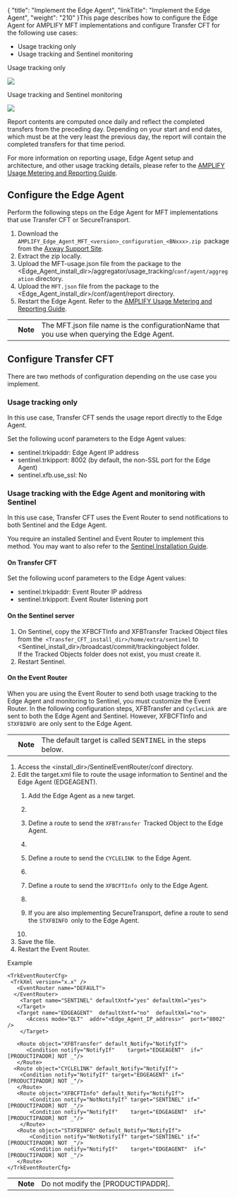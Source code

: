 {
    "title": "Implement the Edge Agent",
    "linkTitle": "Implement the Edge Agent",
    "weight": "210"
}This page describes how to configure the Edge Agent for AMPLIFY MFT implementations and configure <span class="mc-variable header_footer_variables.hf_long_product_name variable">Transfer CFT</span> for the following use cases:

-   Usage tracking only
-   Usage tracking and Sentinel monitoring

<span class="autonumber"></span>Usage tracking only

<img src="/Images/TransferCFT/edge_direct.png" class="maxWidth" />

<span class="autonumber"></span>Usage tracking and Sentinel monitoring

<img src="/Images/TransferCFT/edge_indirect.png" class="maxWidth" />

Report contents are computed once daily and reflect the completed transfers from the preceding day. Depending on your start and end dates, which must be at the very least the previous day, the report will contain the completed transfers for that time period.

For more information on reporting usage, Edge Agent setup and architecture, and other usage tracking details, please refer to the [AMPLIFY Usage Metering and Reporting Guide](https://docs.axway.com/bundle/subusage_en).

## Configure the Edge Agent

Perform the following steps on the Edge Agent for MFT implementations that use <span class="mc-variable header_footer_variables.hf_long_product_name variable">Transfer CFT</span> or <span class="mc-variable suite_variables.SecureTransportName variable">SecureTransport</span>.

1.  Download the `AMPLIFY_Edge_Agent_MFT_<version>_configuration_<BNxxx>.zip `package from the [Axway Support Site](https://support.axway.com/).
2.  Extract the zip locally.
3.  Upload the <span class="code">MFT-usage.json</span> file from the package to the <span class="code">&lt;Edge\_Agent\_install\_dir>/aggregator/usage\_tracking/</span>`conf/agent/aggregation` directory.
4.  Upload the `MFT.json` file from the package to the <span class="code">&lt;Edge\_Agent\_install\_dir>/conf/agent/report</span> directory.
5.  Restart the Edge Agent. Refer to the [AMPLIFY Usage Metering and Reporting Guide](https://docs.axway.com/bundle/subusage_en).

<table>
   <tbody>
      <tr>
         <td>         </td>
         <td><span><strong>Note</strong></span>         </td>
         <td>The MFT.json file name is the <span class="code">configurationName</span> that you use when querying the Edge Agent.         </td>
      </tr>
   </tbody>
</table>

## Configure Transfer CFT

There are two methods of configuration depending on the use case you implement.

### Usage tracking only

In this use case, Transfer CFT sends the usage report directly to the Edge Agent.

Set the following <span class="code">uconf </span>parameters to the Edge Agent values:

-   sentinel.trkipaddr: Edge Agent IP address
-   sentinel.trkipport: 8002 (by default, the non-SSL port for the Edge Agent)
-   sentinel.xfb.use\_ssl: No

### Usage tracking with the Edge Agent and monitoring with Sentinel

In this use case, Transfer CFT uses the Event Router to send notifications to both Sentinel and the Edge Agent.

You require an installed Sentinel and Event Router to implement this method. You may want to also refer to the [Sentinel Installation Guide](https://docs.axway.com/bundle/Sentinel_420_InstallationGuide_allOS_en_HTML5/page/Content/AxwayStartPage.htm).

#### On Transfer CFT 

Set the following uconf parameters to the Edge Agent values:

-   sentinel.trkipaddr: Event Router IP address
-   sentinel.trkipport: Event Router listening port

#### On the Sentinel server

1.  On Sentinel, copy the <span class="code">XFBCFTInfo </span>and <span class="code">XFBTransfer</span> Tracked Object files from the` <Transfer_CFT_install_dir>/home/extra/sentinel` to <span class="code">&lt;Sentinel\_install\_dir>/broadcast/commit/trackingobject </span>folder.  
    If the Tracked Objects folder does not exist, you must create it.
2.  Restart Sentinel.

#### On the Event Router

When you are using the Event Router to send both usage tracking to the Edge Agent and monitoring to Sentinel, you must customize the Event Router. In the following configuration steps, <span class="code">XFBTransfer </span>and `CycleLink `are sent to both the Edge Agent and Sentinel. However, <span class="code">XFBCFTInfo </span>and `STXFBINFO `are only sent to the Edge Agent.

<table>
   <tbody>
      <tr>
         <td>         </td>
         <td><span><strong>Note</strong></span>         </td>
         <td>The default target is called <span style="font-family: &#39;Courier New&#39;;">SENTINEL</span> in the steps below.         </td>
      </tr>
   </tbody>
</table>

1.  Access the <span class="code">&lt;install\_dir>/SentinelEventRouter/conf </span>directory.
2.  Edit the <span class="code">target.xml</span> file to route the usage information to Sentinel and the Edge Agent (<span class="code">EDGEAGENT</span>).
    1.  Add the Edge Agent as a new target.

    2.  

    3.  Define a route to send the `XFBTransfer `Tracked Object to the Edge Agent.

    4.  

    5.  Define a route to send the `CYCLELINK `to the Edge Agent.

    6.  

    7.  Define a route to send the `XFBCFTInfo `only to the Edge Agent.

    8.  

    9.  If you are also implementing SecureTransport, define a route to send the `STXFBINFO `only to the Edge Agent.

    10. 
3.  Save the file.
4.  Restart the Event Router.

Example


    <TrkEventRouterCfg>
     <TrkXml version="x.x" />
       <EventRouter name="DEFAULT">
      </EventRouter>
        <Target name="SENTINEL" defaultXntf="yes" defaultXml="yes">
       </Target>
       <Target name="EDGEAGENT"  defaultXntf="no"  defaultXml="no">
          <Access mode="QLT"  addr="<Edge_Agent_IP_address>"  port="8002" />
        </Target>

       <Route object="XFBTransfer" default_Notify="NotifyIf">   
          <Condition notify="NotifyIf"    target="EDGEAGENT"  if="[PRODUCTIPADDR] NOT _"/>
       </Route>
      <Route object="CYCLELINK" default_Notify="NotifyIf">
        <Condition notify="NotifyIf" target="EDGEAGENT" if="[PRODUCTIPADDR] NOT _"/>
       </Route>
       <Route object="XFBCFTInfo" default_Notify="NotifyIf"> 
           <Condition notify="NotNotifyIf" target="SENTINEL" if="[PRODUCTIPADDR] NOT _"/>
           <Condition notify="NotifyIf"    target="EDGEAGENT"  if="[PRODUCTIPADDR] NOT _"/> 
        </Route>
       <Route object="STXFBINFO" default_Notify="NotifyIf"> 
           <Condition notify="NotNotifyIf" target="SENTINEL" if="[PRODUCTIPADDR] NOT _"/>
           <Condition notify="NotifyIf"    target="EDGEAGENT"  if="[PRODUCTIPADDR] NOT _"/> 
       </Route>
    </TrkEventRouterCfg>

<table>
   <tbody>
      <tr>
         <td>         </td>
         <td><span><strong>Note</strong></span>         </td>
         <td>Do not modify the <span class="code">[PRODUCTIPADDR]</span>.         </td>
      </tr>
   </tbody>
</table>
